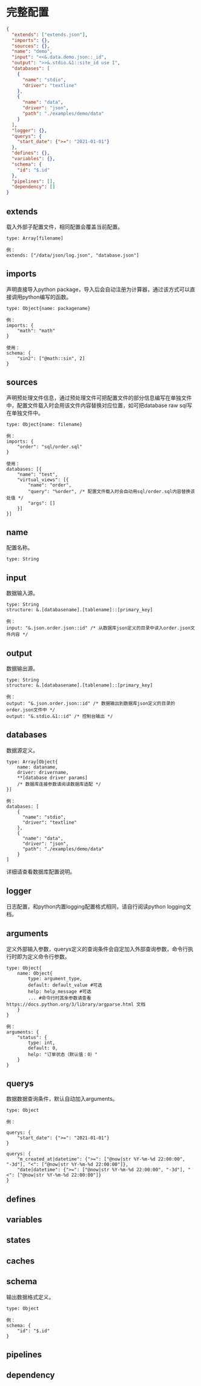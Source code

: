 # 完整配置

```json
{
  "extends": ["extends.json"],
  "imports": {},
  "sources": {},
  "name": "demo",
  "input": "<<&.data.demo.json::_id",
  "output": ">>&.stdio.&1::site_id use I",
  "databases": [
    {
      "name": "stdio",
      "driver": "textline"
    },
    {
      "name": "data",
      "driver": "json",
      "path": "./examples/demo/data"
    }
  ],
  "logger": {},
  "querys": {
    "start_date": {">=": "2021-01-01"}
  },
  "defines": {},
  "variables": {},
  "schema": {
    "id": "$.id"
  },
  "pipelines": [],
  "dependency": []
}
```

## extends

载入外部子配置文件，相同配置会覆盖当前配置。

```
type: Array[filename]

例：
extends: ["/data/json/log.json", "database.json"]
```

## imports

声明直接导入python package，导入后会自动注册为计算器，通过该方式可以直接调用python编写的函数。

```
type: Object{name: packagename}

例：
imports: {
    "math": "math"
}

使用：
schema: {
    "sin2": ["@math::sin", 2]
}
```

## sources

声明预处理文件信息，通过预处理文件可把配置文件的部分信息编写在单独文件中，配置文件载入时会用该文件内容替换对应位置，如可把database raw sql写在单独文件中。

```
type: Object{name: filename}

例：
imports: {
    "order": "sql/order.sql"
}

使用：
databases: [{
    "name": "test",
    "virtual_views": [{
        "name": "order",
        "query": "%order", /* 配置文件载入时会自动用sql/order.sql内容替换该处值 */
        "args": []
    }]
}]
```

## name

配置名称。

```
type: String
```

## input

数据输入源。

```
type: String
structure: &.[databasename].[tablename]::[primary_key]

例：
input: "&.json.order.json::id" /* 从数据库json定义的目录中读入order.json文件内容 */
```

## output

数据输出源。

```
type: String
structure: &.[databasename].[tablename]::[primary_key]

例：
output: "&.json.order.json::id" /* 数据输出到数据库json定义的目录的order.json文件中 */
output: "&.stdio.&1::id" /* 控制台输出 */
```

## databases

数据源定义。

```
type: Array[Object{
    name: dataname,
    driver: drivername,
    **[database driver params]
    /* 数据库连接参数请阅读数据库适配 */
}]

例：
databases: [
    {
      "name": "stdio",
      "driver": "textline"
    },
    {
      "name": "data",
      "driver": "json",
      "path": "./examples/demo/data"
    }
]
```

详细请查看数据库配置说明。

## logger

日志配置，和python内置logging配置格式相同，请自行阅读python logging文档。


## arguments

定义外部输入参数，querys定义的查询条件会自定加入外部查询参数，命令行执行时即为定义命令行参数。

```
type: Object{
    name: Object{
        type: argument_type,
        default: default_value #可选
        help: help_message #可选
        ... #命令行时其余参数请查看 https://docs.python.org/3/library/argparse.html 文档
    }
}

例：
arguments: {
    "status": {
        type: int,
        default: 0,
        help: "订单状态（默认值：0）"
    }
}
```

## querys

数据数据查询条件，默认自动加入arguments。

```
type: Object

例：

querys: {
    "start_date": {">=": "2021-01-01"}
}

querys: {
    "m_created_at|datetime": {">=": ["@now|str %Y-%m-%d 22:00:00", "-3d"], "<": ["@now|str %Y-%m-%d 22:00:00"]},
    "date|datetime": {">=": ["@now|str %Y-%m-%d 22:00:00", "-3d"], "<": ["@now|str %Y-%m-%d 22:00:00"]}
}
```

## defines

## variables

## states

## caches

## schema

输出数据格式定义。

```
type: Object

例：
schema: {
    "id": "$.id"
}
```

## pipelines

## dependency